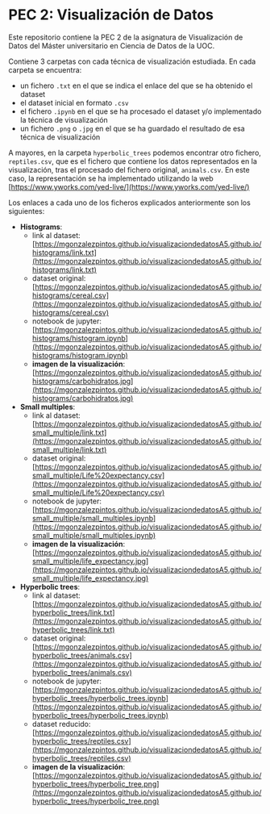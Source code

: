 # PEC 2: Visualización de Datos

Este repositorio contiene la PEC 2 de la asignatura de Visualización de Datos del Máster universitario en Ciencia de Datos de la UOC.

Contiene 3 carpetas con cada técnica de visualización estudiada. En cada carpeta se encuentra:

- un fichero `.txt` en el que se indica el enlace del que se ha obtenido el dataset
- el dataset inicial en formato `.csv`
- el fichero `.ipynb` en el que se ha procesado el dataset y/o implementado la técnica de visualización
- un fichero `.png` o `.jpg` en el que se ha guardado el resultado de esa técnica de visualización

A mayores, en la carpeta `hyperbolic_trees` podemos encontrar otro fichero, `reptiles.csv`, que es el fichero que contiene los datos representados en la visualización, tras el procesado del fichero original, `animals.csv`. En este caso, la representación se ha implementado utilizando la web [https://www.yworks.com/yed-live/](https://www.yworks.com/yed-live/)

Los enlaces a cada uno de los ficheros explicados anteriormente son los siguientes:
- **Histograms**:
  - link al dataset: [https://mgonzalezpintos.github.io/visualizaciondedatosA5.github.io/histograms/link.txt](https://mgonzalezpintos.github.io/visualizaciondedatosA5.github.io/histograms/link.txt)
  - dataset original: [https://mgonzalezpintos.github.io/visualizaciondedatosA5.github.io/histograms/cereal.csv](https://mgonzalezpintos.github.io/visualizaciondedatosA5.github.io/histograms/cereal.csv)
  - notebook de jupyter: [https://mgonzalezpintos.github.io/visualizaciondedatosA5.github.io/histograms/histogram.ipynb](https://mgonzalezpintos.github.io/visualizaciondedatosA5.github.io/histograms/histogram.ipynb)
  - **imagen de la visualización**: [https://mgonzalezpintos.github.io/visualizaciondedatosA5.github.io/histograms/carbohidratos.jpg](https://mgonzalezpintos.github.io/visualizaciondedatosA5.github.io/histograms/carbohidratos.jpg)
- **Small multiples**:
  - link al dataset: [https://mgonzalezpintos.github.io/visualizaciondedatosA5.github.io/small_multiple/link.txt](https://mgonzalezpintos.github.io/visualizaciondedatosA5.github.io/small_multiple/link.txt)
  - dataset original: [https://mgonzalezpintos.github.io/visualizaciondedatosA5.github.io/small_multiple/Life%20expectancy.csv](https://mgonzalezpintos.github.io/visualizaciondedatosA5.github.io/small_multiple/Life%20expectancy.csv)
  - notebook de jupyter: [https://mgonzalezpintos.github.io/visualizaciondedatosA5.github.io/small_multiple/small_multiples.ipynb](https://mgonzalezpintos.github.io/visualizaciondedatosA5.github.io/small_multiple/small_multiples.ipynb)
  - **imagen de la visualización**: [https://mgonzalezpintos.github.io/visualizaciondedatosA5.github.io/small_multiple/life_expectancy.jpg](https://mgonzalezpintos.github.io/visualizaciondedatosA5.github.io/small_multiple/life_expectancy.jpg)
- **Hyperbolic trees**:
  - link al dataset: [https://mgonzalezpintos.github.io/visualizaciondedatosA5.github.io/hyperbolic_trees/link.txt](https://mgonzalezpintos.github.io/visualizaciondedatosA5.github.io/hyperbolic_trees/link.txt)
  - dataset original: [https://mgonzalezpintos.github.io/visualizaciondedatosA5.github.io/hyperbolic_trees/animals.csv](https://mgonzalezpintos.github.io/visualizaciondedatosA5.github.io/hyperbolic_trees/animals.csv)
  - notebook de jupyter: [https://mgonzalezpintos.github.io/visualizaciondedatosA5.github.io/hyperbolic_trees/hyperbolic_trees.ipynb](https://mgonzalezpintos.github.io/visualizaciondedatosA5.github.io/hyperbolic_trees/hyperbolic_trees.ipynb)
  - dataset reducido: [https://mgonzalezpintos.github.io/visualizaciondedatosA5.github.io/hyperbolic_trees/reptiles.csv](https://mgonzalezpintos.github.io/visualizaciondedatosA5.github.io/hyperbolic_trees/reptiles.csv)
  - **imagen de la visualización**: [https://mgonzalezpintos.github.io/visualizaciondedatosA5.github.io/hyperbolic_trees/hyperbolic_tree.png](https://mgonzalezpintos.github.io/visualizaciondedatosA5.github.io/hyperbolic_trees/hyperbolic_tree.png)
